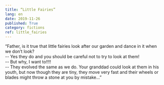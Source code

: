 ```yaml
---
title: “Little Fairies”
lang: en
date: 2019-11-26
published: True
category: fictions
ref: little_fairies
--- 
```


“Father, is it true that little fairies look after our garden and dance in it when we don’t look?   
-- Yes they do and you should be careful not to try to look at them!   
-- But why, I want to!!!!   
-- They evolved the same as we do. Your granddad could look at them in his youth, but now though they are tiny, they move very fast and their wheels or blades might throw a stone at you by mistake...”
